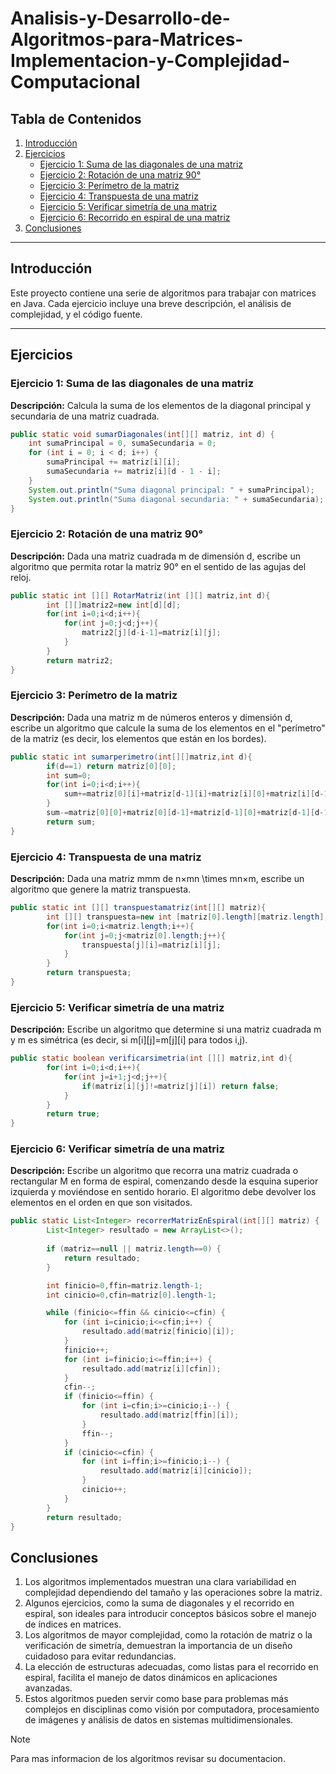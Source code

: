# Analisis-y-Desarrollo-de-Algoritmos-para-Matrices-Implementacion-y-Complejidad-Computacional

## Tabla de Contenidos
1. [Introducción](#introducción)
2. [Ejercicios](#ejercicios)
   - [Ejercicio 1: Suma de las diagonales de una matriz](#ejercicio-1-suma-de-las-diagonales-de-una-matriz)
   - [Ejercicio 2: Rotación de una matriz 90°](#ejercicio-2-rotación-de-una-matriz-90)
   - [Ejercicio 3: Perímetro de la matriz](#ejercicio-3-perímetro-de-la-matriz)
   - [Ejercicio 4: Transpuesta de una matriz](#ejercicio-4-transpuesta-de-una-matriz)
   - [Ejercicio 5: Verificar simetría de una matriz](#ejercicio-5-verificar-simetría-de-una-matriz)
   - [Ejercicio 6: Recorrido en espiral de una matriz](#ejercicio-6-recorrido-en-espiral-de-una-matriz)
3. [Conclusiones](#conclusiones)

---

## Introducción
Este proyecto contiene una serie de algoritmos para trabajar con matrices en Java. Cada ejercicio incluye una breve descripción, el análisis de complejidad, y el código fuente.

---

## Ejercicios

### Ejercicio 1: Suma de las diagonales de una matriz

**Descripción:** Calcula la suma de los elementos de la diagonal principal y secundaria de una matriz cuadrada.

```java
public static void sumarDiagonales(int[][] matriz, int d) {
    int sumaPrincipal = 0, sumaSecundaria = 0;
    for (int i = 0; i < d; i++) {
        sumaPrincipal += matriz[i][i];
        sumaSecundaria += matriz[i][d - 1 - i];
    }
    System.out.println("Suma diagonal principal: " + sumaPrincipal);
    System.out.println("Suma diagonal secundaria: " + sumaSecundaria);
}
```
### Ejercicio 2: Rotación de una matriz 90°

**Descripción:** Dada una matriz cuadrada m de dimensión d, escribe un algoritmo que permita rotar la matriz 90° en el sentido de las agujas del reloj.

```java
public static int [][] RotarMatriz(int [][] matriz,int d){
        int [][]matriz2=new int[d][d];
        for(int i=0;i<d;i++){
            for(int j=0;j<d;j++){
                matriz2[j][d-i-1]=matriz[i][j];
            }
        }
        return matriz2;
}
```
### Ejercicio 3: Perímetro de la matriz

**Descripción:** Dada una matriz m de números enteros y dimensión d, escribe un algoritmo que calcule la suma de los elementos en el "perímetro" de la matriz (es decir, los elementos que están en los bordes).

```java
public static int sumarperimetro(int[][]matriz,int d){
        if(d==1) return matriz[0][0];
        int sum=0;
        for(int i=0;i<d;i++){
            sum+=matriz[0][i]+matriz[d-1][i]+matriz[i][0]+matriz[i][d-1];
        }
        sum-=matriz[0][0]+matriz[0][d-1]+matriz[d-1][0]+matriz[d-1][d-1];
        return sum;
}
```

### Ejercicio 4: Transpuesta de una matriz

**Descripción:** Dada una matriz mmm de n×mn \times mn×m, escribe un algoritmo que genere la matriz transpuesta.

```java
public static int [][] transpuestamatriz(int[][] matriz){
        int [][] transpuesta=new int [matriz[0].length][matriz.length];
        for(int i=0;i<matriz.length;i++){
            for(int j=0;j<matriz[0].length;j++){
                transpuesta[j][i]=matriz[i][j];
            }
        }
        return transpuesta;
}
```

### Ejercicio 5: Verificar simetría de una matriz

**Descripción:** Escribe un algoritmo que determine si una matriz cuadrada m y m es simétrica (es decir, si m[i][j]=m[j][i] para todos i,j).

```java
public static boolean verificarsimetria(int [][] matriz,int d){
        for(int i=0;i<d;i++){
            for(int j=i+1;j<d;j++){
                if(matriz[i][j]!=matriz[j][i]) return false;
            }
        }
        return true;
}
```
### Ejercicio 6: Verificar simetría de una matriz

**Descripción:** Escribe un algoritmo que recorra una matriz cuadrada o rectangular M en forma de espiral, comenzando desde la esquina superior izquierda y moviéndose en sentido horario. El algoritmo debe devolver los elementos en el orden en que son visitados.

```java
public static List<Integer> recorrerMatrizEnEspiral(int[][] matriz) {
        List<Integer> resultado = new ArrayList<>();
        
        if (matriz==null || matriz.length==0) {
            return resultado;
        }

        int finicio=0,ffin=matriz.length-1;
        int cinicio=0,cfin=matriz[0].length-1;

        while (finicio<=ffin && cinicio<=cfin) {
            for (int i=cinicio;i<=cfin;i++) {
                resultado.add(matriz[finicio][i]);
            }
            finicio++;
            for (int i=finicio;i<=ffin;i++) {
                resultado.add(matriz[i][cfin]);
            }
            cfin--;
            if (finicio<=ffin) {
                for (int i=cfin;i>=cinicio;i--) {
                    resultado.add(matriz[ffin][i]);
                }
                ffin--;
            }
            if (cinicio<=cfin) {
                for (int i=ffin;i>=finicio;i--) {
                    resultado.add(matriz[i][cinicio]);
                }
                cinicio++;
            }
        }
        return resultado;
}
```
## Conclusiones
1. Los algoritmos implementados muestran una clara variabilidad en complejidad dependiendo del tamaño y las operaciones sobre la matriz.
2. Algunos ejercicios, como la suma de diagonales y el recorrido en espiral, son ideales para introducir conceptos básicos sobre el manejo de índices en matrices.
3. Los algoritmos de mayor complejidad, como la rotación de matriz o la verificación de simetría, demuestran la importancia de un diseño cuidadoso para evitar redundancias.
4. La elección de estructuras adecuadas, como listas para el recorrido en espiral, facilita el manejo de datos dinámicos en aplicaciones avanzadas.
5. Estos algoritmos pueden servir como base para problemas más complejos en disciplinas como visión por computadora, procesamiento de imágenes y análisis de datos en sistemas multidimensionales.

>[!NOTE]
Para mas informacion de los algoritmos revisar su documentacion.
